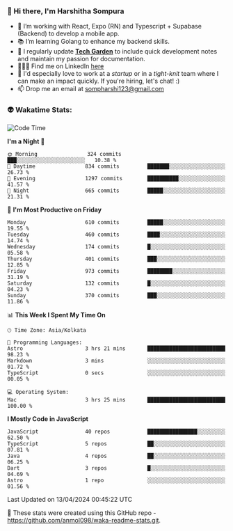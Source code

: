 ### 👋 Hi there, I'm Harshitha Sompura

- 🔧 I’m working with React, Expo (RN) and Typescript + Supabase (Backend) to develop a mobile app.
- 📚 I’m learning Golang to enhance my backend skills.
- 🌾 I regularly update **<u>[Tech Garden](https://tech-garden-hs.vercel.app/)</u>** to include quick development notes and maintain my passion for documentation.
- 👩🏻‍💻 Find me on LinkedIn <u>[here](https://www.linkedin.com/in/harshithasompura/)</u>
- 🐣 I'd especially love to work at a _startup_ or in a _tight-knit_ team where I can make an impact quickly. If you're hiring, let's chat! :)
- 📫 Drop me an email at [sompharshi123@gmail.com](mailto:sompharshi123@gmail.com)

### 👽 Wakatime Stats:
<!--START_SECTION:waka-->
![Code Time](http://img.shields.io/badge/Code%20Time-68%20hrs%2039%20mins-blue)

**I'm a Night 🦉** 

```text
🌞 Morning                324 commits         ███░░░░░░░░░░░░░░░░░░░░░░   10.38 % 
🌆 Daytime                834 commits         ███████░░░░░░░░░░░░░░░░░░   26.73 % 
🌃 Evening                1297 commits        ██████████░░░░░░░░░░░░░░░   41.57 % 
🌙 Night                  665 commits         █████░░░░░░░░░░░░░░░░░░░░   21.31 % 
```
📅 **I'm Most Productive on Friday** 

```text
Monday                   610 commits         █████░░░░░░░░░░░░░░░░░░░░   19.55 % 
Tuesday                  460 commits         ████░░░░░░░░░░░░░░░░░░░░░   14.74 % 
Wednesday                174 commits         █░░░░░░░░░░░░░░░░░░░░░░░░   05.58 % 
Thursday                 401 commits         ███░░░░░░░░░░░░░░░░░░░░░░   12.85 % 
Friday                   973 commits         ████████░░░░░░░░░░░░░░░░░   31.19 % 
Saturday                 132 commits         █░░░░░░░░░░░░░░░░░░░░░░░░   04.23 % 
Sunday                   370 commits         ███░░░░░░░░░░░░░░░░░░░░░░   11.86 % 
```


📊 **This Week I Spent My Time On** 

```text
🕑︎ Time Zone: Asia/Kolkata

💬 Programming Languages: 
Astro                    3 hrs 21 mins       █████████████████████████   98.23 % 
Markdown                 3 mins              ░░░░░░░░░░░░░░░░░░░░░░░░░   01.72 % 
TypeScript               0 secs              ░░░░░░░░░░░░░░░░░░░░░░░░░   00.05 % 

💻 Operating System: 
Mac                      3 hrs 25 mins       █████████████████████████   100.00 % 
```

**I Mostly Code in JavaScript** 

```text
JavaScript               40 repos            ████████████████░░░░░░░░░   62.50 % 
TypeScript               5 repos             ██░░░░░░░░░░░░░░░░░░░░░░░   07.81 % 
Java                     4 repos             ██░░░░░░░░░░░░░░░░░░░░░░░   06.25 % 
Dart                     3 repos             █░░░░░░░░░░░░░░░░░░░░░░░░   04.69 % 
Astro                    1 repo              ░░░░░░░░░░░░░░░░░░░░░░░░░   01.56 % 
```




 Last Updated on 13/04/2024 00:45:22 UTC
<!--END_SECTION:waka-->

👀 These stats were created using this GitHub repo - https://github.com/anmol098/waka-readme-stats.git. 
